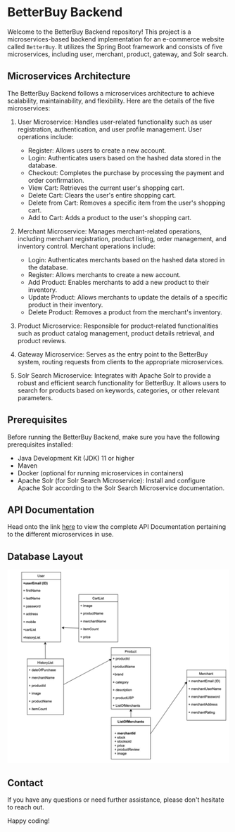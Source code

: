 # BetterBuy Backend

Welcome to the BetterBuy Backend repository! This project is a microservices-based backend implementation for an e-commerce website called `BetterBuy`. It utilizes the Spring Boot framework and consists of five microservices, including user, merchant, product, gateway, and Solr search.

## Microservices Architecture

The BetterBuy Backend follows a microservices architecture to achieve scalability, maintainability, and flexibility. Here are the details of the five microservices:

1. User Microservice: Handles user-related functionality such as user registration, authentication, and user profile management. User operations include:
   - Register: Allows users to create a new account.
   - Login: Authenticates users based on the hashed data stored in the database.
   - Checkout: Completes the purchase by processing the payment and order confirmation.
   - View Cart: Retrieves the current user's shopping cart.
   - Delete Cart: Clears the user's entire shopping cart.
   - Delete from Cart: Removes a specific item from the user's shopping cart.
   - Add to Cart: Adds a product to the user's shopping cart.

2. Merchant Microservice: Manages merchant-related operations, including merchant registration, product listing, order management, and inventory control. Merchant operations include:
   - Login: Authenticates merchants based on the hashed data stored in the database.
   - Register: Allows merchants to create a new account.
   - Add Product: Enables merchants to add a new product to their inventory.
   - Update Product: Allows merchants to update the details of a specific product in their inventory.
   - Delete Product: Removes a product from the merchant's inventory.

3. Product Microservice: Responsible for product-related functionalities such as product catalog management, product details retrieval, and product reviews.

4. Gateway Microservice: Serves as the entry point to the BetterBuy system, routing requests from clients to the appropriate microservices.

5. Solr Search Microservice: Integrates with Apache Solr to provide a robust and efficient search functionality for BetterBuy. It allows users to search for products based on keywords, categories, or other relevant parameters.


## Prerequisites

Before running the BetterBuy Backend, make sure you have the following prerequisites installed:

- Java Development Kit (JDK) 11 or higher
- Maven
- Docker (optional for running microservices in containers)
- Apache Solr (for Solr Search Microservice): Install and configure Apache Solr according to the Solr Search Microservice documentation.

## API Documentation

Head onto the link [here](https://github.com/kshittijagrawal/betterBuy-backEnd/blob/master/API_DOC.md) to view the complete API Documentation pertaining to the different microservices in use.

## Database Layout

![alt img](https://github.com/kshittijagrawal/betterBuy-backEnd/blob/master/assets/database%20layout.png)

## Contact

If you have any questions or need further assistance, please don't hesitate to reach out.

Happy coding!
